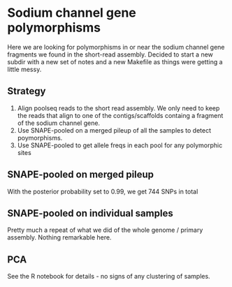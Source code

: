 # Sodium channel gene polymorphisms

Here we are looking for polymorphisms in or near the sodium channel gene fragments we found in the short-read assembly. Decided to start a new subdir with a new set of notes and a new Makefile as things were getting a little messy.

## Strategy

 1. Align poolseq reads to the short read assembly. We only need to keep the reads that align to one of the contigs/scaffolds containg a fragment of the sodium channel gene.
 2. Use SNAPE-pooled on a merged pileup of all the samples to detect poymorphisms.
 3. Use SNAPE-pooled to get allele freqs in each pool for any polymorphic sites

## SNAPE-pooled on merged pileup

With the posterior probability set to 0.99, we get 744 SNPs in total

## SNAPE-pooled on individual samples

Pretty much a repeat of what we did of the whole genome / primary assembly. Nothing remarkable here.

## PCA

See the R notebook for details - no signs of any clustering of samples.
